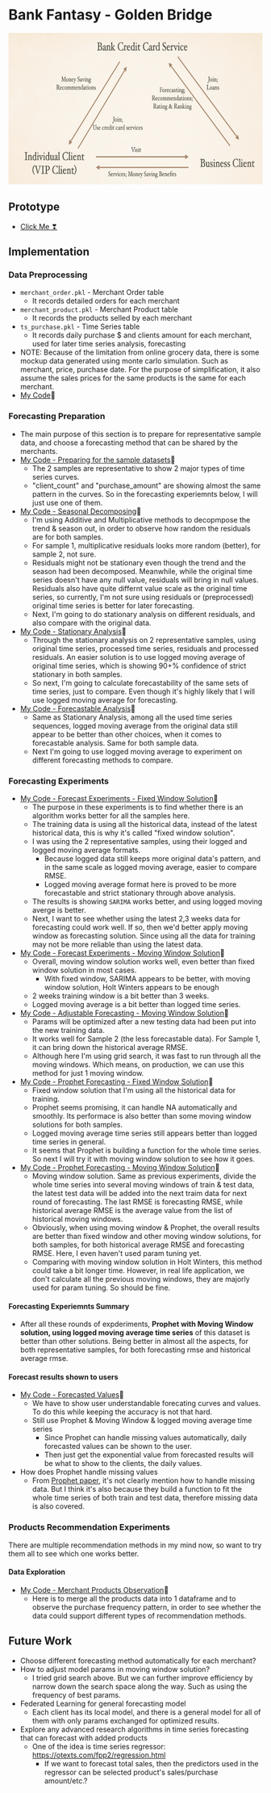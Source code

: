 # Bank Fantasy - Golden Bridge

<p align="center">
<img src="https://github.com/hanhanwu/Hanhan_Break_the_Limits/blob/master/Bank_Fantasy/Golden_Bridge/imgs/golden_triangle.png" width="600" height="300" />
</p>

## Prototype
* [Click Me ❣][1]

## Implementation
### Data Preprocessing
* `merchant_order.pkl` - Merchant Order table
  * It records detailed orders for each merchant
* `merchant_product.pkl` - Merchant Product table
  * It records the products selled by each merchant
* `ts_purchase.pkl` - Time Series table
  * It records daily purchase $ and clients amount for each merchant, used for later time series analysis, forecasting
* NOTE: Because of the limitation from online grocery data, there is some mockup data generated using monte carlo simulation. Such as merchant, price, purchase date. For the purpose of simplification, it also assume the sales prices for the same products is the same for each merchant.
* [My Code][2]💖

### Forecasting Preparation
* The main purpose of this section is to prepare for representative sample data, and choose a forecasting method that can be shared by the merchants.
* [My Code - Preparing for the sample datasets][3]💖
  * The 2 samples are representative to show 2 major types of time series curves.
  * "client_count" and "purchase_amount" are showing almost the same pattern in the curves. So in the forecasting experiemnts below, I will just use one of them.
* [My Code - Seasonal Decomposing][4]💖
  * I'm using Additive and Multiplicative methods to decopmpose the trend & season out, in order to observe how random the residuals are for both samples.
  * For sample 1, multiplicative residuals looks more random (better), for sample 2, not sure.
  * Residuals might not be stationary even though the trend and the season had been decomposed. Meanwhile, while the original time series doesn't have any null value, residuals will bring in null values. Residuals also have quite differnt value scale as the original time series, so currently, I'm not sure using residuals or (preprocessed) original time series is better for later forecasting.
  * Next, I'm going to do stationary analysis on different residuals, and also compare with the original data.
* [My Code - Stationary Analysis][5]💖
  * Through the stationary analysis on 2 representative samples, using original time series, processed time series, residuals and processed residuals. An easier solution is to use logged moving average of original time series, which is showing 90+% confidence of strict stationary in both samples.
  * So next, I'm going to calculate forecastability of the same sets of time series, just to compare. Even though it's highly likely that I will use logged moving average for forecasting.
* [My Code - Forecastable Analysis][6]💖
  * Same as Stationary Analysis, among all the used time series sequences, logged moving average from the original data still appear to be better than other choices, when it comes to forecastable analysis. Same for both sample data.
  * Next I'm going to use logged moving average to experiment on different forecasting methods to compare.
  
### Forecasting Experiments
* [My Code - Forecast Experiments - Fixed Window Solution][7]💖
  * The purpose in these experiments is to find whether there is an algorithm works better for all the samples here.
  * The training data is using all the historical data, instead of the latest historical data, this is why it's called "fixed window solution".
  * I was using the 2 representative samples, using their logged and logged moving average formats.
    * Because logged data still keeps more original data's pattern, and in the same scale as logged moving average, easier to compare RMSE.
    * Logged moving average format here is proved to be more forecastable and strict stationary through above analysis.
  * The results is showing `SARIMA` works better, and using logged moving averge is better.
  * Next, I want to see whether using the latest 2,3 weeks data for forecasting could work well. If so, then we'd better apply moving window as forecasting solution. Since using all the data for training may not be more reliable than using the latest data.
* [My Code - Forecast Experiments - Moving Window Solution][8]💖
  * Overall, moving window solution works well, even better than fixed window solution in most cases.
    * With fixed window, SARIMA appears to be better, with moving window solution, Holt Winters appears to be enough
  * 2 weeks training window is a bit better than 3 weeks.
  * Logged moving average is a bit better than logged time series.
* [My Code - Adjustable Forecasting - Moving Window Solution][9]💖
  * Params will be optimized after a new testing data had been put into the new training data. 
  * It works well for Sample 2 (the less forecastable data). For Sample 1, it can bring down the historical average RMSE.
  * Although here I'm using grid search, it was fast to run through all the moving windows. Which means, on production, we can use this method for just 1 moving window.
* [My Code - Prophet Forecasting - Fixed Window Solution][10]💖
  * Fixed window solution that I'm using all the historical data for training.
  * Prophet seems promising, it can handle NA automatically and smoothly. Its performace is also better than some moving window solutions for both samples.
  * Logged moving average time series still appears better than logged time series in general.
  * It seems that Prophet is building a function for the whole time series. So next I will try it with moving window solution to see how it goes.
* [My Code - Prophet Forecasting - Moving Window Solution][11]💖
  * Moving window solution. Same as previous experiments, divide the whole time series into several moving windows of train & test data, the latest test data will be added into the next traim data for next round of forecasting. The last RMSE is forecasting RMSE, while historical average RMSE is the average value from the list of historical moving windows.
  * Obviously, when using moving window & Prophet, the overall results are better than fixed window and other moving window solutions, for both samples, for both historical average RMSE and forecasting RMSE. Here, I even haven't used param tuning yet.
  * Comparing with moving window solution in Holt Winters, this method could take a bit longer time. However, in real life application, we don't calculate all the previous moving windows, they are majorly used for param tuning. So should be fine.
  
#### Forecasting Experiemnts Summary
* After all these rounds of expderiments, <b>Prophet with Moving Window solution, using logged moving average time series</b> of this dataset is better than other solutions. Being better in almost all the aspects, for both representative samples, for both forecasting rmse and historical average rmse.

#### Forecast results shown to users
* [My Code - Forecasted Values][12]💖
  * We have to show user understandable forecating curves and values. To do this while keeping the accuracy is not that hard.
  * Still use Prophet & Moving Window & logged moving average time series
    * Since Prophet can handle missing values automatically, daily forecasted values can be shown to the user.
    * Then just get the exponential value from forecasted results will be what to show to the clients, the daily values.
* How does Prophet handle missing values
  * From [Prophet paper][13], it's not clearly mention how to handle missing data. But I think it's also because they build a function to fit the whole time series of both train and test data, therefore missing data is also covered.

### Products Recommendation Experiments
There are multiple recommendation methods in my mind now, so want to try them all to see which one works better.

#### Data Exploration
* [My Code - Merchant Products Observation][14]💖
  * Here is to merge all the products data into 1 dataframe and to observe the purchase frequency pattern, in order to see whether the data could support different types of recommendation methods.


## Future Work
* Choose different forecasting method automatically for each merchant?
* How to adjust model params in moving window solution?
  * I tried grid search above. But we can further improve efficiency by narrow down the search space along the way. Such as using the frequency of best params.
* Federated Learning for general forecasting model
  * Each client has its local model, and there is a general model for all of them with only params exchanged for optimized results.
* Explore any advanced research algorithms in time series forecasting that can forecast with added products
  * One of the idea is time series regressor: https://otexts.com/fpp2/regression.html
    * If we want to forecast total sales, then the predictors used in the regressor can be selected product's sales/purchase amount/etc.?


[1]:https://github.com/hanhanwu/Hanhan_Break_the_Limits/blob/master/Bank_Fantasy/Golden_Bridge/prototype.pdf
[2]:https://github.com/hanhanwu/Hanhan_Break_the_Limits/blob/master/Bank_Fantasy/Golden_Bridge/data_preprocessing.ipynb
[3]:https://github.com/hanhanwu/Hanhan_Break_the_Limits/blob/master/Bank_Fantasy/Golden_Bridge/purchase_times_series_preparation.ipynb
[4]:https://github.com/hanhanwu/Hanhan_Break_the_Limits/blob/master/Bank_Fantasy/Golden_Bridge/seasonal_decomposing.ipynb
[5]:https://github.com/hanhanwu/Hanhan_Break_the_Limits/blob/master/Bank_Fantasy/Golden_Bridge/stationary_analysis.ipynb
[6]:https://github.com/hanhanwu/Hanhan_Break_the_Limits/blob/master/Bank_Fantasy/Golden_Bridge/forecastable_analysis.ipynb
[7]:https://github.com/hanhanwu/Hanhan_Break_the_Limits/blob/master/Bank_Fantasy/Golden_Bridge/forecast_experiemnts.ipynb
[8]:https://github.com/hanhanwu/Hanhan_Break_the_Limits/blob/master/Bank_Fantasy/Golden_Bridge/forecast_moving_window.ipynb
[9]:https://github.com/hanhanwu/Hanhan_Break_the_Limits/blob/master/Bank_Fantasy/Golden_Bridge/adjustable_forecasting.ipynb
[10]:https://github.com/hanhanwu/Hanhan_Break_the_Limits/blob/master/Bank_Fantasy/Golden_Bridge/prophet_forecast.ipynb
[11]:https://github.com/hanhanwu/Hanhan_Break_the_Limits/blob/master/Bank_Fantasy/Golden_Bridge/prophet_forecast_moving_window.ipynb
[12]:https://github.com/hanhanwu/Hanhan_Break_the_Limits/blob/master/Bank_Fantasy/Golden_Bridge/forecast_counts.ipynb
[13]:https://peerj.com/preprints/3190.pdf
[14]:https://github.com/hanhanwu/Hanhan_Break_the_Limits/blob/master/Bank_Fantasy/Golden_Bridge/explore_merchant_products.ipynb
